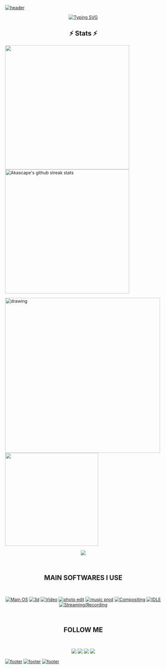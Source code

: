 [![header](https://capsule-render.vercel.app/api?type=waving&color=timeGradient&height=300&&section=header&text=HI%20THERE!&fontSize=90&fontAlign=50&fontAlignY=30&desc=I%20am%20Akascape!&descAlign=50&descSize=30&animation=twinkling)](https://github.com/Akascape/Akascape)

<p align="center"> <a href="https://git.io/typing-svg"><img src="https://readme-typing-svg.demolab.com?font=Orbitron&pause=1000&width=435&lines=Welcome+to+my+Github+Profile+Page!;I+love+to+create+and+learn+Digital+Art.;I+love+MUSIC+🎵+and+ART+🖼️;I+love+to+do+lots+of+EXPERIMENTS!;" alt="Typing SVG" /></a> </p>

<h2 align="center">⚡ Stats ⚡</h2>

<img align="center" width="400" src="https://github-readme-stats.vercel.app/api?username=Akascape&show_icons=true&theme=codeSTACKr&&hide_border=true" /> <img align="center" width="400" src="https://github-readme-streak-stats.herokuapp.com/?user=Akascape&theme=buefy&hide_border=true&date_format=M%20j%5B%2C%20Y%5D" alt="Akascape's github streak stats" /> 

<img src="https://activity-graph.herokuapp.com/graph?username=Akascape&theme=react-dark" alt="drawing" width="500" /> <img src="https://github-readme-stats.vercel.app/api/top-langs?username=Akascape&show_icons=true&theme=cobalt&theme=buefy" width=300>

<p align="center">
  <img align="center" src="https://github-profile-trophy.vercel.app/?username=Akascape&theme=onedark&no-frame=true&row=1&&margin-w=20&no-bg=true"   
</p>

<br> <h2 align="center"> MAIN SOFTWARES I USE </h2>
<br> <p align="center"> 
[![Main OS](https://img.shields.io/badge/OS-Windows_11-informational?style=flat&logo=Microsoft&logoColor=blue&color=1bdce3)](https://www.microsoft.com/en-us/windows?wa=wsignin1.0)
[![3d](https://img.shields.io/badge/VFX/3D-Blender-informational?style=flat&logo=blender&logoColor=orange&color=f86604)](https://www.blender.org/)
[![Video](https://img.shields.io/badge/Editing-Davinci_Resolve-informational?style=flat&logo=julia&color=c500ff)](https://www.blackmagicdesign.com/products/davinciresolve/)
[![photo edit](https://img.shields.io/badge/Photo-Gimp-informational?style=flat&logo=gimp&color=2bbc8a)](https://www.gimp.org/)
[![music prod](https://img.shields.io/badge/Audio/Music-FL_Studio-informational?style=flat&logo=Audacity&logoColor=red&color=fc0100)](https://www.image-line.com/)
[![Compositing](https://img.shields.io/badge/Compositing-Natron-informational?style=flat&logo=NGINX&color=3cf10e)](https://natrongithub.github.io/)
[![IDLE](https://img.shields.io/badge/IDLE-VS_Code-informational?style=flat&logo=VisualStudioCode&logoColor=lightblue&color=blue)](https://code.visualstudio.com/)
[![Streaming/Recording](https://img.shields.io/badge/Recording-OBS-informational?style=flat&logo=OBSStudio&color=0024ff)](https://obsproject.com/)
</p>

<br> <h2 align="center"> FOLLOW ME </h2>
<br> <p align="center"> 
[<img src="https://img.shields.io/badge/-Github-informational?style=flat&logo=github&logoColor=black&color=grey">](https://github.com/Akascape) [<img src="https://img.shields.io/badge/-Reddit-informational?style=flat&logo=reddit&logoColor=black&color=orange">](https://www.reddit.com/user/Akascape)
[<img src="https://img.shields.io/badge/-YouTube-informational?style=flat&logo=youtube&logoColor=black&color=red">](https://www.youtube.com/channel/UC7naboenYq9FAo80aPUkqSw) [<img src="https://img.shields.io/badge/-Twitter-informational?style=flat&logo=twitter&logoColor=black&color=blue">](https://twitter.com/Akascape) 
</p>

[![footer](https://capsule-render.vercel.app/api?type=rect&color=timeGradient&height=2)](https://opensourcelibs.com/lib/capsule-render)
[![footer](https://capsule-render.vercel.app/api?type=rect&color=timeGradient&height=2)](https://opensourcelibs.com/lib/capsule-render)
[![footer](https://capsule-render.vercel.app/api?type=rect&color=timeGradient&height=2)](https://opensourcelibs.com/lib/capsule-render)
